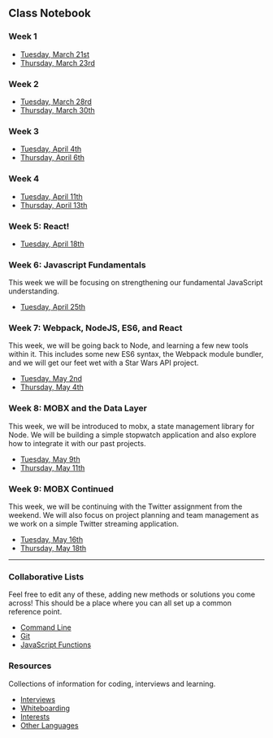 ## Class Notebook

### Week 1
  - [Tuesday, March 21st](./class_outlines/Tuesday-March-21st.md)
  - [Thursday, March 23rd](./class_outlines/Thursday-March-23rd.md)

### Week 2
 - [Tuesday, March 28rd](class_outlines/Tuesday-March-28th.md)
 - [Thursday, March 30th](class_outlines/Thursday-March-30th.md)

### Week 3

  - [Tuesday, April 4th](class_outlines/Tuesday-April-4th.md)
  - [Thursday, April 6th](class_outlines/Thursday-April-6th)

### Week 4

  - [Tuesday, April 11th](class_outlines/Tuesday-April-11th.md)
  - [Thursday, April 13th](class_outlines/Thursday-April-13th.md)

### Week 5: React!

  - [Tuesday, April 18th](class_outlines/Tuesday-April-18th.md)

### Week 6: Javascript Fundamentals

This week we will be focusing on strengthening our fundamental JavaScript understanding.

  - [Tuesday, April 25th](class_outlines/Tuesday-April-25th.md)

### Week 7: Webpack, NodeJS, ES6, and React

This week, we will be going back to Node, and learning a few new tools within it. This includes some new
ES6 syntax, the Webpack module bundler, and we will get our feet wet with a Star Wars API project.

  - [Tuesday, May 2nd](class_outlines/Tuesday-May-2nd.md)
  - [Thursday, May 4th](class_outlines/Thursday-May-4th.md)

### Week 8: MOBX and the Data Layer

This week, we will be introduced to mobx, a state management library for Node. We will be building a simple stopwatch application and also explore how to integrate it with our past projects.

  - [Tuesday, May 9th](class_outlines/Tuesday-May-9th.md)
  - [Thursday, May 11th](class_outlines/Thursday-May-11th.md)

### Week 9: MOBX Continued

This week, we will be continuing with the Twitter assignment from the weekend. We will also focus on project planning and team management as we work on a simple Twitter streaming application.

  - [Tuesday, May 16th](class_outlines/Tuesday-May-16th.md)
  - [Thursday, May 18th](class_outlines/Thursday-May-18th.md)

---

### Collaborative Lists

Feel free to edit any of these, adding new methods or solutions you come across! This should be a place where you can all set up a common reference point.
  - [Command Line](./lists/command-line-reference.md)
  - [Git](./lists/git-reference.md)
  - [JavaScript Functions](./lists/js-functions.md)

### Resources

Collections of information for coding, interviews and learning.
- [Interviews](./resources/interviews.md)
- [Whiteboarding](./resources/whiteboard.md)
- [Interests](./resources/interests.md)
- [Other Languages](./resources/langauges.md)
